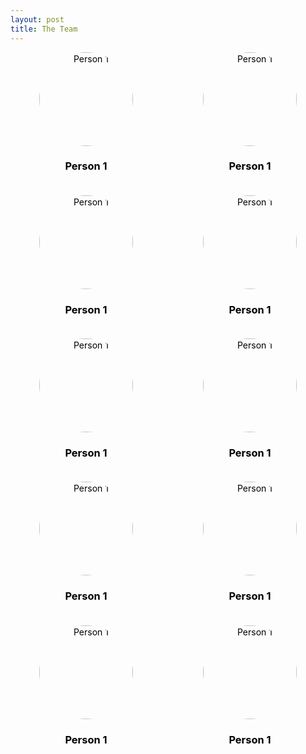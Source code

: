 ```yaml
---
layout: post
title: The Team
---
```


<style>
  .team-grid {
    display: grid;
    grid-template-columns: repeat(auto-fill, minmax(200px, 1fr)); /* Creates a responsive grid layout */
    gap: 20px; /* Spacing between grid items */
  }
  
  .team-member {
    text-align: center; /* Aligns the text in the center */
  }

  .team-member img {
    width: 150px; /* Size of the image */
    height: 150px; /* Should be equal to width for a circle */
    border-radius: 50%; /* Makes the image circular */
    object-fit: cover; /* Ensures the image covers the area */
    cursor: pointer; /* Indicates the image is clickable */
  }

  .team-member a {
    text-decoration: none; /* Removes underline from links */
    color: black; /* Sets the text color for the link */
  }
</style>

<body>

<div class="team-grid">
  
<div class="team-member">
<a href="{{ site.baseurl }}/persons/person-1-page.html">
    <img src="{{ site.baseurl }}/assets/images/small.png" alt="Person 1">
    <h3>Person 1</h3>
</a>
</div>

<div class="team-member">
<a href="{{ site.baseurl }}/persons/person-1-page.html">
    <img src="{{ site.baseurl }}/assets/images/small.png" alt="Person 1">
    <h3>Person 1</h3>
</a>
</div>

<div class="team-member">
<a href="{{ site.baseurl }}/persons/person-1-page.html">
    <img src="{{ site.baseurl }}/assets/images/small.png" alt="Person 1">
    <h3>Person 1</h3>
</a>
</div>

<div class="team-member">
<a href="{{ site.baseurl }}/persons/person-1-page.html">
    <img src="{{ site.baseurl }}/assets/images/small.png" alt="Person 1">
    <h3>Person 1</h3>
</a>
</div>

<div class="team-member">
<a href="{{ site.baseurl }}/persons/person-1-page.html">
    <img src="{{ site.baseurl }}/assets/images/small.png" alt="Person 1">
    <h3>Person 1</h3>
</a>
</div>

<div class="team-member">
<a href="{{ site.baseurl }}/persons/person-1-page.html">
    <img src="{{ site.baseurl }}/assets/images/small.png" alt="Person 1">
    <h3>Person 1</h3>
</a>
</div>

<div class="team-member">
<a href="{{ site.baseurl }}/persons/person-1-page.html">
    <img src="{{ site.baseurl }}/assets/images/small.png" alt="Person 1">
    <h3>Person 1</h3>
</a>
</div>

<div class="team-member">
<a href="{{ site.baseurl }}/persons/person-1-page.html">
    <img src="{{ site.baseurl }}/assets/images/small.png" alt="Person 1">
    <h3>Person 1</h3>
</a>
</div>

<div class="team-member">
<a href="{{ site.baseurl }}/persons/person-1-page.html">
    <img src="{{ site.baseurl }}/assets/images/small.png" alt="Person 1">
    <h3>Person 1</h3>
</a>
</div>

<div class="team-member">
<a href="{{ site.baseurl }}/persons/person-1-page.html">
    <img src="{{ site.baseurl }}/assets/images/small.png" alt="Person 1">
    <h3>Person 1</h3>
</a>
</div>

</div>

</body>
